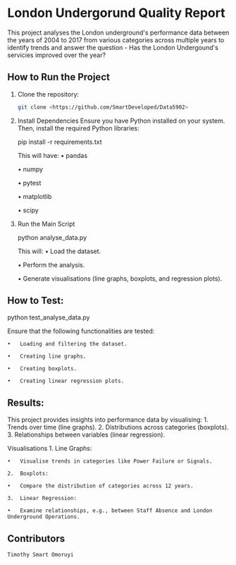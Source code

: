 # London Undergorund Quality Report

This project analyses the London underground's performance data between the years of 2004 to 2017
from various categories across multiple years to identify trends and answer the question - 
Has the London Undergound's servicies improved over the year? 

## How to Run the Project

1. Clone the repository:
   ```bash
   git clone <https://github.com/SmartDeveloped/Data5902>
   
2. Install Dependencies
   Ensure you have Python installed on your system. Then, install the required Python libraries:

   pip install -r requirements.txt

   This will have:
   •   pandas

   •   numpy

   •   pytest

   •   matplotlib

   •   scipy
   

4. Run the Main Script

   python analyse_data.py

   This will:
	•	Load the dataset.

	•	Perform the analysis.

	•	Generate visualisations (line graphs, boxplots, and regression plots).

## How to Test:

   python test_analyse_data.py

   Ensure that the following functionalities are tested:

	•	Loading and filtering the dataset.

	•	Creating line graphs.

	•	Creating boxplots.

	•	Creating linear regression plots.

## Results: 

   This project provides insights into performance data by visualising:
	1.	Trends over time (line graphs).
	2.	Distributions across categories (boxplots).
	3.	Relationships between variables (linear regression).

Visualisations
	1.	Line Graphs:

	•	Visualise trends in categories like Power Failure or Signals.

	2.	Boxplots:

	•	Compare the distribution of categories across 12 years.

	3.	Linear Regression:
   
	•	Examine relationships, e.g., between Staff Absence and London Underground Operations.

 ## Contributors
    Timothy Smart Omoruyi

